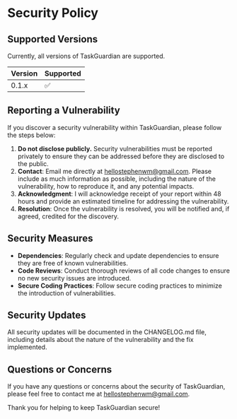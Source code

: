 # Security Policy

## Supported Versions

Currently, all versions of TaskGuardian are supported.

| Version | Supported          |
| ------- | ------------------ |
| 0.1.x   | :white_check_mark: |

## Reporting a Vulnerability

If you discover a security vulnerability within TaskGuardian, please follow the steps below:

1. **Do not disclose publicly.** Security vulnerabilities must be reported privately to ensure they can be addressed before they are disclosed to the public.
2. **Contact**: Email me directly at [hellostephenwm@gmail.com](mailto:hellostephenwm@gmail.com). Please include as much information as possible, including the nature of the vulnerability, how to reproduce it, and any potential impacts.
3. **Acknowledgment**: I will acknowledge receipt of your report within 48 hours and provide an estimated timeline for addressing the vulnerability.
4. **Resolution**: Once the vulnerability is resolved, you will be notified and, if agreed, credited for the discovery.

## Security Measures

- **Dependencies**: Regularly check and update dependencies to ensure they are free of known vulnerabilities.
- **Code Reviews**: Conduct thorough reviews of all code changes to ensure no new security issues are introduced.
- **Secure Coding Practices**: Follow secure coding practices to minimize the introduction of vulnerabilities.

## Security Updates

All security updates will be documented in the CHANGELOG.md file, including details about the nature of the vulnerability and the fix implemented.

## Questions or Concerns

If you have any questions or concerns about the security of TaskGuardian, please feel free to contact me at [hellostephenwm@gmail.com](mailto:hellostephenwm@gmail.com).

Thank you for helping to keep TaskGuardian secure!
